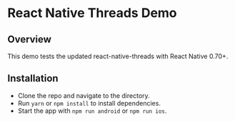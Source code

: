 # React Native Threads Demo

## Overview
This demo tests the updated react-native-threads with React Native 0.70+.

## Installation
- Clone the repo and navigate to the directory.
- Run `yarn` or `npm install` to install dependencies.
- Start the app with `npm run android` or `npm run ios`.
